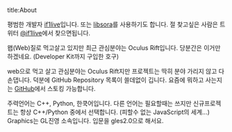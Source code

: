 title:About

평범한 개발자 [if1live][github]입니다. 또는 [libsora][github]를 사용하기도 합니다.
절 찾고싶은 사람은 트위터 [@if1live](twitter)에서 찾으면됩니다.

왭(Web)질로 먹고살고 있지만 최근 관심분야는 Oculus Rift입니다. 당분간은 이거만 하겠네요. (Developer Kit까지 구입한 호구)

web으로 먹고 살고 관심분야는 Oculus Rift지만 프로젝트는 딱히 분야 가리지 않고 다 손댑니다. 
덕분에 GitHub Repository 목록이 쓸데없이 깁니다.
요즘에 뭐하고 사는지는 [GitHub][github]에서 스토킹 가능합니다.

주력언어는 C++, Python, 한쿡어입니다. 다른 언어는 필요할때는 쓰지만 신규프로젝트는 항상 C++/Python 중에서 선택합니다.
(피할수 없는 JavaScript의 세계...) Graphics는 GL진영 소속입니다. 입문을 gles2.0으로 해서요.

[twitter]: https://twitter.com/if1live
[github]: https://github.com/if1live/